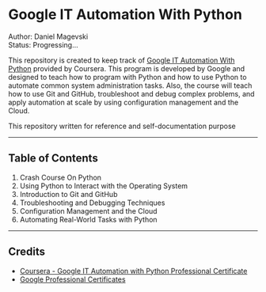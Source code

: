 # Google IT Automation With Python

Author: Daniel Magevski</br>
Status: Progressing...

This repository is created to keep track of [Google IT Automation With Python](https://www.coursera.org/professional-certificates/google-it-automation) provided by Coursera. This program is developed by Google and designed to teach how to program with Python and how to use Python to automate common system administration tasks. Also, the course will teach how to use Git and GitHub, troubleshoot and debug complex problems, and apply automation at scale by using configuration management and the Cloud.

This repository written for reference and self-documentation purpose

---
## Table of Contents

1. Crash Course On Python
2. Using Python to Interact with the Operating System
3. Introduction to Git and GitHub
4. Troubleshooting and Debugging Techniques
5. Configuration Management and the Cloud
6. Automating Real-World Tasks with Python
---

## Credits

* [Coursera - Google IT Automation with Python Professional Certificate](https://www.coursera.org/professional-certificates/google-it-automation#courses)
* [Google Professional Certificates](https://www.coursera.org/google-career-certificates)